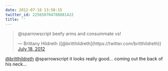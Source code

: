 ```yaml
---
date: 2012-07-18 13:58:15
twitter_id: 225650704788881422
title: ''
---
```


<blockquote class="twitter-tweet"><p lang="en" dir="ltr">@sparrowscript beefy arms and consummate vs!</p>&mdash; Brittany Hildreth ([@britthildreth](https://twitter.com/britthildreth)) <a href="https://twitter.com/britthildreth/status/225650094635089920?ref_src=twsrc%5Etfw">July 18, 2012</a></blockquote>
<script async src="https://platform.twitter.com/widgets.js" charset="utf-8"></script>

[@britthildreth](https://twitter.com/britthildreth) @sparrowscript it looks really good… coming out the back of his neck…
